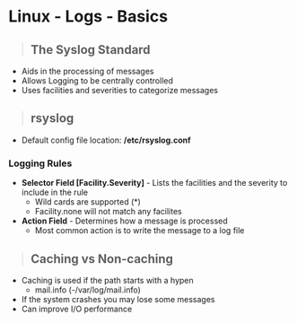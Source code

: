 # Linux - Logs - Basics

> ## **The Syslog Standard**

- Aids in the processing of messages
- Allows Logging to be centrally controlled
- Uses facilities and severities to categorize messages

> ## **rsyslog**
 
- Default config file location: **/etc/rsyslog.conf**

### **Logging Rules**
- **Selector Field [Facility.Severity]** - Lists the facilities and the severity to include in the rule
    - Wild cards are supported (*)
    - Facility.none will not match any facilites
- **Action Field** - Determines how a message is processed
    - Most common action is to write the message to a log file

> ## **Caching vs Non-caching**

- Caching is used if the path starts with a hypen
    - mail.info (-/var/log/mail.info)
- If the system crashes you may lose some messages
- Can improve I/O performance